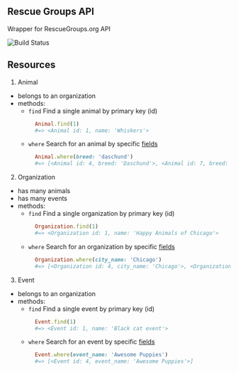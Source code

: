 ## Rescue Groups API

Wrapper for RescueGroups.org API

![Build Status](https://travis-ci.org/yez/rescuegroups.svg?branch=master)

## Resources

1. Animal
  - belongs to an organization
  - methods:
    - `find`
      Find a single animal by primary key (id)
      ```ruby
        Animal.find(1)
        #=> <Animal id: 1, name: 'Whiskers'>
      ```
    - `where`
      Search for an animal by specific [fields](docs/animal_field.md)
      ```ruby
        Animal.where(breed: 'daschund')
        #=> [<Animal id: 4, breed: 'Daschund'>, <Animal id: 7, breed: 'Daschund'>]
      ```

2. Organization
  - has many animals
  - has many events
  - methods:
    - `find`
      Find a single organization by primary key (id)
      ```ruby
        Organization.find(1)
        #=> <Organization id: 1, name: 'Happy Animals of Chicago'>
      ```
    - `where`
      Search for an organization by specific [fields](docs/organization_field.md)
      ```ruby
        Organization.where(city_name: 'Chicago')
        #=> [<Organization id: 4, city_name: 'Chicago'>, <Organization id: 7, city_name: 'Chicago'>]
      ```
3. Event
  - belongs to an organization
  - methods:
    - `find`
      Find a single event by primary key (id)
      ```ruby
        Event.find(1)
        #=> <Event id: 1, name: 'Black cat event'>
      ```
    - `where`
      Search for an event by specific [fields](docs/event_field.md)
      ```ruby
        Event.where(event_name: 'Awesome Puppies')
        #=> [<Event id: 4, event_name: 'Awesome Puppies'>]
      ```

